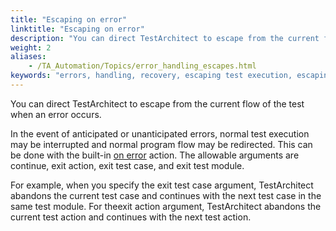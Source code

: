 ```yaml
--- 
title: "Escaping on error"
linktitle: "Escaping on error"
description: "You can direct TestArchitect to escape from the current flow of the test when an error occurs."
weight: 2
aliases: 
    - /TA_Automation/Topics/error_handling_escapes.html
keywords: "errors, handling, recovery, escaping test execution, escaping test execution on errors, action, on error, continue, action argument, exit action, exit test case, exit test module"
---
```


You can direct TestArchitect to escape from the current flow of the test when an error occurs.

In the event of anticipated or unanticipated errors, normal test execution may be interrupted and normal program flow may be redirected. This can be done with the built-in [on error](/TA_Automation/Topics/bia_on_error.html) action. The allowable arguments are continue, exit action, exit test case, and exit test module.

For example, when you specify the exit test case argument, TestArchitect abandons the current test case and continues with the next test case in the same test module. For theexit action argument, TestArchitect abandons the current test action and continues with the next test action.




